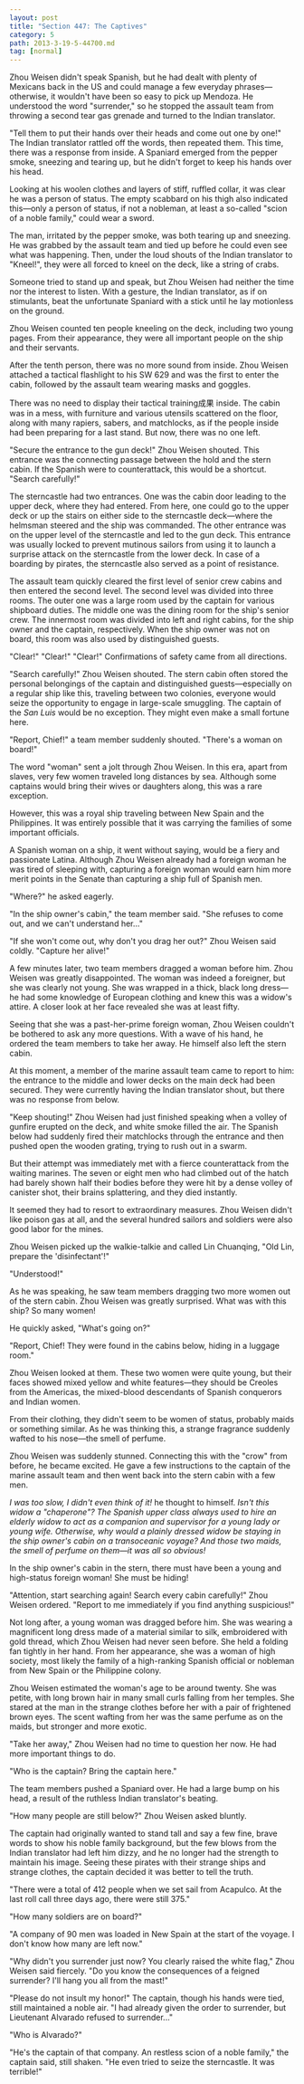 ```yaml
---
layout: post
title: "Section 447: The Captives"
category: 5
path: 2013-3-19-5-44700.md
tag: [normal]
---
```


Zhou Weisen didn't speak Spanish, but he had dealt with plenty of Mexicans back in the US and could manage a few everyday phrases—otherwise, it wouldn't have been so easy to pick up Mendoza. He understood the word "surrender," so he stopped the assault team from throwing a second tear gas grenade and turned to the Indian translator.

"Tell them to put their hands over their heads and come out one by one!" The Indian translator rattled off the words, then repeated them. This time, there was a response from inside. A Spaniard emerged from the pepper smoke, sneezing and tearing up, but he didn't forget to keep his hands over his head.

Looking at his woolen clothes and layers of stiff, ruffled collar, it was clear he was a person of status. The empty scabbard on his thigh also indicated this—only a person of status, if not a nobleman, at least a so-called "scion of a noble family," could wear a sword.

The man, irritated by the pepper smoke, was both tearing up and sneezing. He was grabbed by the assault team and tied up before he could even see what was happening. Then, under the loud shouts of the Indian translator to "Kneel!", they were all forced to kneel on the deck, like a string of crabs.

Someone tried to stand up and speak, but Zhou Weisen had neither the time nor the interest to listen. With a gesture, the Indian translator, as if on stimulants, beat the unfortunate Spaniard with a stick until he lay motionless on the ground.

Zhou Weisen counted ten people kneeling on the deck, including two young pages. From their appearance, they were all important people on the ship and their servants.

After the tenth person, there was no more sound from inside. Zhou Weisen attached a tactical flashlight to his SW 629 and was the first to enter the cabin, followed by the assault team wearing masks and goggles.

There was no need to display their tactical training成果 inside. The cabin was in a mess, with furniture and various utensils scattered on the floor, along with many rapiers, sabers, and matchlocks, as if the people inside had been preparing for a last stand. But now, there was no one left.

"Secure the entrance to the gun deck!" Zhou Weisen shouted. This entrance was the connecting passage between the hold and the stern cabin. If the Spanish were to counterattack, this would be a shortcut. "Search carefully!"

The sterncastle had two entrances. One was the cabin door leading to the upper deck, where they had entered. From here, one could go to the upper deck or up the stairs on either side to the sterncastle deck—where the helmsman steered and the ship was commanded. The other entrance was on the upper level of the sterncastle and led to the gun deck. This entrance was usually locked to prevent mutinous sailors from using it to launch a surprise attack on the sterncastle from the lower deck. In case of a boarding by pirates, the sterncastle also served as a point of resistance.

The assault team quickly cleared the first level of senior crew cabins and then entered the second level. The second level was divided into three rooms. The outer one was a large room used by the captain for various shipboard duties. The middle one was the dining room for the ship's senior crew. The innermost room was divided into left and right cabins, for the ship owner and the captain, respectively. When the ship owner was not on board, this room was also used by distinguished guests.

"Clear!" "Clear!" "Clear!" Confirmations of safety came from all directions.

"Search carefully!" Zhou Weisen shouted. The stern cabin often stored the personal belongings of the captain and distinguished guests—especially on a regular ship like this, traveling between two colonies, everyone would seize the opportunity to engage in large-scale smuggling. The captain of the *San Luis* would be no exception. They might even make a small fortune here.

"Report, Chief!" a team member suddenly shouted. "There's a woman on board!"

The word "woman" sent a jolt through Zhou Weisen. In this era, apart from slaves, very few women traveled long distances by sea. Although some captains would bring their wives or daughters along, this was a rare exception.

However, this was a royal ship traveling between New Spain and the Philippines. It was entirely possible that it was carrying the families of some important officials.

A Spanish woman on a ship, it went without saying, would be a fiery and passionate Latina. Although Zhou Weisen already had a foreign woman he was tired of sleeping with, capturing a foreign woman would earn him more merit points in the Senate than capturing a ship full of Spanish men.

"Where?" he asked eagerly.

"In the ship owner's cabin," the team member said. "She refuses to come out, and we can't understand her..."

"If she won't come out, why don't you drag her out?" Zhou Weisen said coldly. "Capture her alive!"

A few minutes later, two team members dragged a woman before him. Zhou Weisen was greatly disappointed. The woman was indeed a foreigner, but she was clearly not young. She was wrapped in a thick, black long dress—he had some knowledge of European clothing and knew this was a widow's attire. A closer look at her face revealed she was at least fifty.

Seeing that she was a past-her-prime foreign woman, Zhou Weisen couldn't be bothered to ask any more questions. With a wave of his hand, he ordered the team members to take her away. He himself also left the stern cabin.

At this moment, a member of the marine assault team came to report to him: the entrance to the middle and lower decks on the main deck had been secured. They were currently having the Indian translator shout, but there was no response from below.

"Keep shouting!" Zhou Weisen had just finished speaking when a volley of gunfire erupted on the deck, and white smoke filled the air. The Spanish below had suddenly fired their matchlocks through the entrance and then pushed open the wooden grating, trying to rush out in a swarm.

But their attempt was immediately met with a fierce counterattack from the waiting marines. The seven or eight men who had climbed out of the hatch had barely shown half their bodies before they were hit by a dense volley of canister shot, their brains splattering, and they died instantly.

It seemed they had to resort to extraordinary measures. Zhou Weisen didn't like poison gas at all, and the several hundred sailors and soldiers were also good labor for the mines.

Zhou Weisen picked up the walkie-talkie and called Lin Chuanqing, "Old Lin, prepare the 'disinfectant'!"

"Understood!"

As he was speaking, he saw team members dragging two more women out of the stern cabin. Zhou Weisen was greatly surprised. What was with this ship? So many women!

He quickly asked, "What's going on?"

"Report, Chief! They were found in the cabins below, hiding in a luggage room."

Zhou Weisen looked at them. These two women were quite young, but their faces showed mixed yellow and white features—they should be Creoles from the Americas, the mixed-blood descendants of Spanish conquerors and Indian women.

From their clothing, they didn't seem to be women of status, probably maids or something similar. As he was thinking this, a strange fragrance suddenly wafted to his nose—the smell of perfume.

Zhou Weisen was suddenly stunned. Connecting this with the "crow" from before, he became excited. He gave a few instructions to the captain of the marine assault team and then went back into the stern cabin with a few men.

*I was too slow, I didn't even think of it!* he thought to himself. *Isn't this widow a "chaperone"? The Spanish upper class always used to hire an elderly widow to act as a companion and supervisor for a young lady or young wife. Otherwise, why would a plainly dressed widow be staying in the ship owner's cabin on a transoceanic voyage? And those two maids, the smell of perfume on them—it was all so obvious!*

In the ship owner's cabin in the stern, there must have been a young and high-status foreign woman! She must be hiding!

"Attention, start searching again! Search every cabin carefully!" Zhou Weisen ordered. "Report to me immediately if you find anything suspicious!"

Not long after, a young woman was dragged before him. She was wearing a magnificent long dress made of a material similar to silk, embroidered with gold thread, which Zhou Weisen had never seen before. She held a folding fan tightly in her hand. From her appearance, she was a woman of high society, most likely the family of a high-ranking Spanish official or nobleman from New Spain or the Philippine colony.

Zhou Weisen estimated the woman's age to be around twenty. She was petite, with long brown hair in many small curls falling from her temples. She stared at the man in the strange clothes before her with a pair of frightened brown eyes. The scent wafting from her was the same perfume as on the maids, but stronger and more exotic.

"Take her away," Zhou Weisen had no time to question her now. He had more important things to do.

"Who is the captain? Bring the captain here."

The team members pushed a Spaniard over. He had a large bump on his head, a result of the ruthless Indian translator's beating.

"How many people are still below?" Zhou Weisen asked bluntly.

The captain had originally wanted to stand tall and say a few fine, brave words to show his noble family background, but the few blows from the Indian translator had left him dizzy, and he no longer had the strength to maintain his image. Seeing these pirates with their strange ships and strange clothes, the captain decided it was better to tell the truth.

"There were a total of 412 people when we set sail from Acapulco. At the last roll call three days ago, there were still 375."

"How many soldiers are on board?"

"A company of 90 men was loaded in New Spain at the start of the voyage. I don't know how many are left now."

"Why didn't you surrender just now? You clearly raised the white flag," Zhou Weisen said fiercely. "Do you know the consequences of a feigned surrender? I'll hang you all from the mast!"

"Please do not insult my honor!" The captain, though his hands were tied, still maintained a noble air. "I had already given the order to surrender, but Lieutenant Alvarado refused to surrender..."

"Who is Alvarado?"

"He's the captain of that company. An restless scion of a noble family," the captain said, still shaken. "He even tried to seize the sterncastle. It was terrible!"
